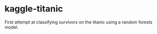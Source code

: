 # kaggle-titanic
First attempt at classifying survivors on the titanic using a random forests model.
